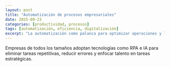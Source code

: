 ```yaml
---
layout: post
title: "Automatización de procesos empresariales"
date: 2025-09-23
categories: [productividad, procesos]
tags: [automatización, eficiencia, digitalización]
excerpt: "La automatización como palanca para optimizar operaciones y liberar recursos clave."
---
```


Empresas de todos los tamaños adoptan tecnologías como RPA e IA para eliminar tareas repetitivas, reducir errores y enfocar talento en tareas estratégicas.

<!-- Desarrollo del artículo -->
